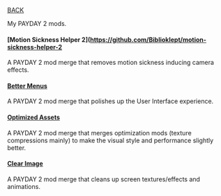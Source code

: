 
[BACK](..)

My PAYDAY 2 mods.

#### [Motion Sickness Helper 2](https://github.com/Biblioklept/motion-sickness-helper-2
A PAYDAY 2 mod merge that removes motion sickness inducing camera effects. 

#### [Better Menus](https://github.com/Biblioklept/better-menus)
A PAYDAY 2 mod merge that polishes up the User Interface experience.

#### [Optimized Assets](https://github.com/Biblioklept/optimized-assets)
A PAYDAY 2 mod merge that merges optimization mods (texture compressions mainly) to make the visual style and performance slightly better.

#### [Clear Image](https://github.com/Biblioklept/clear-image)
A PAYDAY 2 mod merge that cleans up screen textures/effects and animations.
